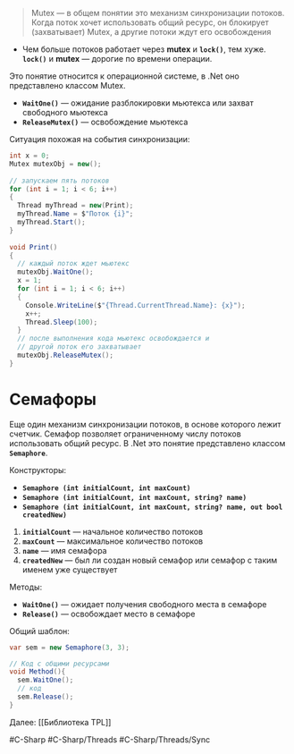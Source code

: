 
>Mutex — в общем понятии это механизм синхронизации потоков. Когда поток хочет использовать общий ресурс, он блокирует (захватывает) Mutex, а другие потоки ждут его освобождения

* Чем больше потоков работает через **mutex** и **`lock()`**, тем хуже. **`lock()`** и **mutex** — дорогие по времени операции.

Это понятие относится к операционной системе, в .Net оно представлено классом Mutex.

* **`WaitOne()`** — ожидание разблокировки мьютекса или захват свободного мьютекса
* **`ReleaseMutex()`** — освобождение мьютекса

Ситуация похожая на события синхронизации:

```csharp
int x = 0;
Mutex mutexObj = new();
 
// запускаем пять потоков
for (int i = 1; i < 6; i++)
{
  Thread myThread = new(Print);
  myThread.Name = $"Поток {i}";
  myThread.Start(); 
}
 
void Print()
{
  // каждый поток ждет мьютекс
  mutexObj.WaitOne();
  x = 1;
  for (int i = 1; i < 6; i++)
  {
    Console.WriteLine($"{Thread.CurrentThread.Name}: {x}");
    x++;
    Thread.Sleep(100);
  }
  // после выполнения кода мьютекс освобождается и
  // другой поток его захватывает
  mutexObj.ReleaseMutex();
}
```

# Семафоры

Еще один механизм синхронизации потоков, в основе которого лежит счетчик. Семафор позволяет ограниченному числу потоков использовать общий ресурс. В .Net это понятие представлено классом **`Semaphore`**.

Конструкторы:

* **`Semaphore (int initialCount, int maxCount)`**
* **`Semaphore (int initialCount, int maxCount, string? name)`**
* **`Semaphore (int initialCount, int maxCount, string? name, out bool createdNew)`**

1. **`initialCount`** — начальное количество потоков
2. **`maxCount`** — максимальное количество потоков
3. **`name`** — имя семафора
4. **`createdNew`** — был ли создан новый семафор или семафор с таким именем уже существует

Методы:

* **`WaitOne()`** — ожидает получения свободного места в семафоре
* **`Release()`** — освобождает место в семафоре

Общий шаблон:

```csharp
var sem = new Semaphore(3, 3);

// Код с общими ресурсами
void Method(){
  sem.WaitOne();
  // код
  sem.Release();
}
```

Далее: [[Библиотека TPL]]

#C-Sharp #C-Sharp/Threads #C-Sharp/Threads/Sync